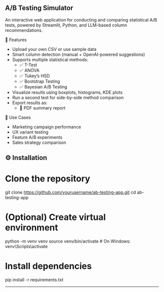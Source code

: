 ## A/B Testing Simulator

An interactive web application for conducting and comparing statistical A/B tests, powered by Streamlit, Python, and LLM-based column recommendations.

🚀 Features

- Upload your own CSV or use sample data
- Smart column detection (manual + OpenAI-powered suggestions)
- Supports multiple statistical methods:
  - ✅ T-Test
  - ✅ ANOVA
  - ✅ Tukey’s HSD
  - ✅ Bootstrap Testing
  - ✅ Bayesian A/B Testing
- Visualize results using boxplots, histograms, KDE plots
- Run a second test for side-by-side method comparison
- Export results as:
  - 📄 PDF summary report

🧠 Use Cases

- Marketing campaign performance
- UX variant testing
- Feature A/B experiments
- Sales strategy comparison

⚙️ Installation
---

# Clone the repository
git clone https://github.com/yourusername/ab-testing-app.git
cd ab-testing-app

# (Optional) Create virtual environment
python -m venv venv
source venv/bin/activate  # On Windows: venv\Scripts\activate

# Install dependencies
pip install -r requirements.txt

---
